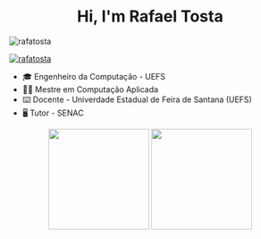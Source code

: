 <h1 align="center">Hi, I'm Rafael Tosta</h1>

<p align="left"> <img src="https://komarev.com/ghpvc/?username=rafatosta&label=Profile%20views&color=0e75b6&style=flat" alt="rafatosta" /> </p>

<p align="left"> <a href="https://github.com/ryo-ma/github-profile-trophy"><img src="https://github-profile-trophy.vercel.app/?username=rafatosta" alt="rafatosta" /></a> </p>

- 🎓 Engenheiro da Computação - UEFS 
- 👨‍💻 Mestre em Computação Aplicada 
- ⌨️ Docente - Univerdade Estadual de Feira de Santana (UEFS) 
- 🖥️ Tutor - SENAC 

<div align="center">
  <img height="180em" src="https://github-readme-stats.vercel.app/api?username=rafatosta&show_icons=true&include_all_commits=true&count_private=true"/>
  <img height="180em" src="https://github-readme-stats.vercel.app/api/top-langs/?username=rafatosta&layout=compact&langs_count=7"/>
</div>

<!--
**rafatosta/rafatosta** is a ✨ _special_ ✨ repository because its `README.md` (this file) appears on your GitHub profile.

Here are some ideas to get you started:

- 🔭 I’m currently working on ...
- 🌱 I’m currently learning ...
- 👯 I’m looking to collaborate on ...
- 🤔 I’m looking for help with ...
- 💬 Ask me about ...
- 📫 How to reach me: ...
- 😄 Pronouns: ...
- ⚡ Fun fact: ...
-->
